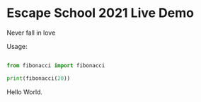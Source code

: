 # Escape School 2021 Live Demo

Never fall in love

Usage:
```python

from fibonacci import fibonacci

print(fibonacci(20))
```

Hello World.
